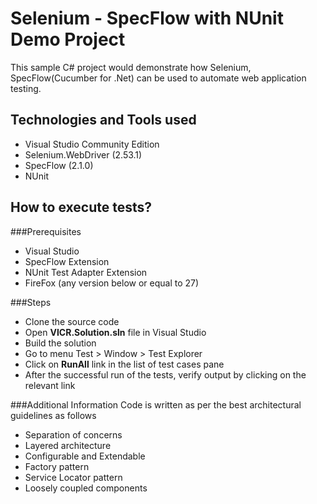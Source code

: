 # Selenium - SpecFlow with NUnit Demo Project

This sample C# project would demonstrate how Selenium, SpecFlow(Cucumber for .Net) can be used to automate web application testing. 

## Technologies and Tools used
- Visual Studio Community Edition
- Selenium.WebDriver (2.53.1)
- SpecFlow (2.1.0)
- NUnit

## How to execute tests?
###Prerequisites
- Visual Studio
- SpecFlow Extension
- NUnit Test Adapter Extension
- FireFox (any version below or equal to 27)

###Steps
- Clone the source code
- Open **VICR.Solution.sln** file in Visual Studio
- Build the solution
- Go to menu Test > Window > Test Explorer
- Click on **RunAll** link in the list of test cases pane
- After the successful run of the tests, verify output by clicking on the relevant link

###Additional Information
Code is written as per the best architectural guidelines as follows
- Separation of concerns
- Layered architecture
- Configurable and Extendable
- Factory pattern
- Service Locator pattern
- Loosely coupled components

